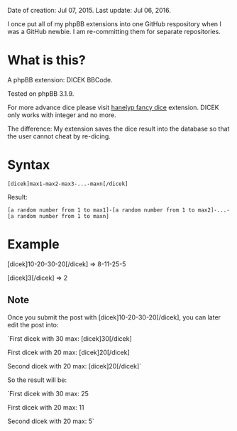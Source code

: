 Date of creation: Jul 07, 2015. Last update: Jul 06, 2016.

I once put all of my phpBB extensions into one GitHub respository when I was a GitHub newbie. I am re-committing them for separate repositories.

# What is this?

A phpBB extension: DICEK BBCode.

Tested on phpBB 3.1.9.

For more advance dice please visit [hanelyp fancy dice](https://www.phpbb.com/community/viewtopic.php?f=456&t=2306161) extension. DICEK only works with integer and no more.

The difference: My extension saves the dice result into the database so that the user cannot cheat by re-dicing.

# Syntax

`[dicek]max1-max2-max3-...-maxn[/dicek]`

Result:

`[a random number from 1 to max1]-[a random number from 1 to max2]-...-[a random number from 1 to maxn]`

# Example

[dicek]10-20-30-20[/dicek] => 8-11-25-5

[dicek]3[/dicek] => 2

## Note

Once you submit the post with [dicek]10-20-30-20[/dicek], you can later edit the post into:

`First dicek with 30 max: [dicek]30[/dicek]

First dicek with 20 max: [dicek]20[/dicek]

Second dicek with 20 max: [dicek]20[/dicek]`

So the result will be:

`First dicek with 30 max: 25

First dicek with 20 max: 11

Second dicek with 20 max: 5`
